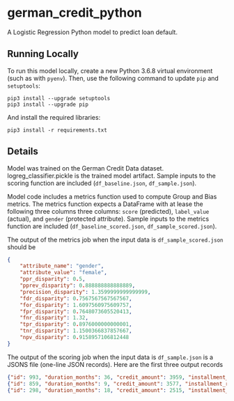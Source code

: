 # german_credit_python
 
A Logistic Regression Python model to predict loan default.

## Running Locally

To run this model locally, create a new Python 3.6.8 virtual environment
(such as with `pyenv`). Then, use the following command to update `pip`
and `setuptools`:

```
pip3 install --upgrade setuptools
pip3 install --upgrade pip
```

And install the required libraries:

```
pip3 install -r requirements.txt
```
## Details

Model was trained on the German Credit Data dataset.
logreg_classifier.pickle is the trained model artifact.
Sample inputs to the scoring function are included (`df_baseline.json`, `df_sample.json`).

Model code includes a metrics function used to compute Group and Bias metrics.
The metrics function expects a DataFrame with at lease the following three columns three columns: `score` (predicted), `label_value` (actual), and `gender` (protected attribute).
Sample inputs to the metrics function are included (`df_baseline_scored.json`, `df_sample_scored.json`).

The output of the metrics job when the input data is `df_sample_scored.json` should be 
```json
{
    "attribute_name": "gender",
    "attribute_value": "female",
    "ppr_disparity": 0.5,
    "pprev_disparity": 0.888888888888889,
    "precision_disparity": 1.3599999999999999,
    "fdr_disparity": 0.7567567567567567,
    "for_disparity": 1.6097560975609757,
    "fpr_disparity": 0.7648073605520413,
    "fnr_disparity": 1.32,
    "tpr_disparity": 0.8976000000000001,
    "tnr_disparity": 1.1500366837857667,
    "npv_disparity": 0.9158957106812448
}
```


The output of the scoring job when the input data is `df_sample.json` is a JSONS file (one-line JSON records). Here are the first three output records
```json
{"id": 993, "duration_months": 36, "credit_amount": 3959, "installment_rate": 4, "present_residence_since": 3, "age_years": 30, "number_existing_credits": 1, "checking_status": "A11", "credit_history": "A32", "purpose": "A42", "savings_account": "A61", "present_employment_since": "A71", "debtors_guarantors": "A101", "property": "A122", "installment_plans": "A143", "housing": "A152", "job": "A174", "number_people_liable": 1, "telephone": "A192", "foreign_worker": "A201", "gender": "male", "label": 0, "predicted_score": 1}
{"id": 859, "duration_months": 9, "credit_amount": 3577, "installment_rate": 1, "present_residence_since": 2, "age_years": 26, "number_existing_credits": 1, "checking_status": "A14", "credit_history": "A32", "purpose": "A40", "savings_account": "A62", "present_employment_since": "A73", "debtors_guarantors": "A103", "property": "A121", "installment_plans": "A143", "housing": "A151", "job": "A173", "number_people_liable": 2, "telephone": "A191", "foreign_worker": "A202", "gender": "male", "label": 0, "predicted_score": 0}
{"id": 298, "duration_months": 18, "credit_amount": 2515, "installment_rate": 3, "present_residence_since": 4, "age_years": 43, "number_existing_credits": 1, "checking_status": "A14", "credit_history": "A32", "purpose": "A42", "savings_account": "A61", "present_employment_since": "A73", "debtors_guarantors": "A101", "property": "A121", "installment_plans": "A143", "housing": "A152", "job": "A173", "number_people_liable": 1, "telephone": "A192", "foreign_worker": "A201", "gender": "male", "label": 0, "predicted_score": 0}
```

